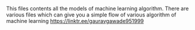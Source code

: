 This files contents all the models of machine learning algorithm.
There are various files which can give you a simple flow of various algorithm of machine learning
https://linktr.ee/gauravgawade951999
